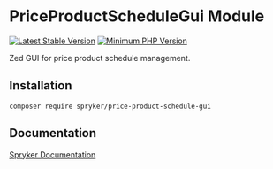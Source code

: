 # PriceProductScheduleGui Module
[![Latest Stable Version](https://poser.pugx.org/spryker/price-product-schedule-gui/v/stable.svg)](https://packagist.org/packages/spryker/price-product-schedule-gui)
[![Minimum PHP Version](https://img.shields.io/badge/php-%3E%3D%208.3-8892BF.svg)](https://php.net/)

Zed GUI for price product schedule management.

## Installation

```
composer require spryker/price-product-schedule-gui
```

## Documentation

[Spryker Documentation](https://docs.spryker.com)
